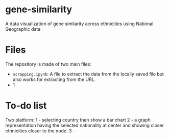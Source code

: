 # gene-similarity
A data visualization of gene similarity across ethnicities using National Geographic data

# Files
The repository is made of two main files:
 * `scrapping.ipynb`: A file to extract the data from the locally saved
 file but also works for extracting from the URL.
 * 1


# To-do list
Two platform:
1 - selecting country then show a bar chart
2 - a graph representation having the selected nationality at center
and showing closer ethnicities closer to the node.
3 -
